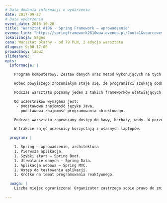 ```yaml
---
# Data dodania informacji o wydarzeniu
date: 2017-09-27
# Data wydarzenia
event_date: 2018-10-28
title: "Warsztat #196 - Spring Framework – wprowadzenie"
evenea_link: "https://springframework2810waw.evenea.pl/?out=1&source=event_iframe"
lokalizacja: Sages
cena: Warsztat płatny - od 79 PLN, 2 edycja warsztatu
dlugosc: 9:00-17:00
prowadzacy: labuz
slideshare:
opis:
  informacje: |

    Program komputerowy. Zestaw danych oraz metod wykonujących na tych danych określone operacje. Bez względu na to czy to gra czy platforma zakupowa wszystko sprowadza się do tych dwóch rzeczy. Jednak aby ten cel osiągnąć po drodze czyha jeszcze cała masa chochlików wrzucających kłody pod nogi. Tematów do przemyśleń jest cała masa, od paradygmatów programowania (obiektowy, funkcyjny, proceduralny) poprzez architekturę, narzędzia, bezpieczeństwo i całą masę dodatkowych elementów, które nie pozwalają na skupieniu się nad danymi i logiką programu.

    Wobec powyższego zrozumiałym staje się, że programiści szukają dodatkowych narządzi, bibliotek, frameworków ułatwiających codzienną pracę, realizujących powtarzalne i niezbyt atrakcyjne elementy programu. Nieatrakcyjne ale jednak niezbęde.

    Podczas warsztatu poznamy jeden z takich frameworków ułatwiających codzienne życie. Spring (spring.io) jest jedną z najczęściej wybieranych technologii do tworzenia nowoczesnych aplikacji w języku Java. Realizuje jedną z ważniejszych zasad programowania obiektowego – Dependency Injection. Do tego cała masa wspierających bibliotek i świetne narzędzie do codziennej pracy mamy gotowe. A do tego za darmo...

    Od uczestników wymagana jest:
     - podstawowa znajomość języka Java,
     - podstawowa znajomość programowania obiektowego.

    Podczas warsztatu zapewniamy dostęp do kawy, herbaty, wody. W porze obiadowej zapewniamy pizzę w wersji mięsnej lub wegetariańskiej.

    W trakcie zajęć uczesnicy korzystają z własnych laptopów.

  program: |

    1. Spring – wprowadzenie, architektura
    1. Pierwsza aplikacja.
    1. Szybki start – Spring Boot.
    1. Utrwalanie danych – Spring Data.
    1. Aplikacja webowa – Spring MVC.
    1. Wstęp do testowania aplikacji.
    1. Krótko na temat programowania reaktywnego.

  uwaga: |
    Liczba miejsc ograniczona! Organizator zastrzega sobie prawo do zmiany lokalizacji wydarzenia oraz jego odwołania w przypadku niezgłoszenia się minimalnej liczby uczestników.

---
```

